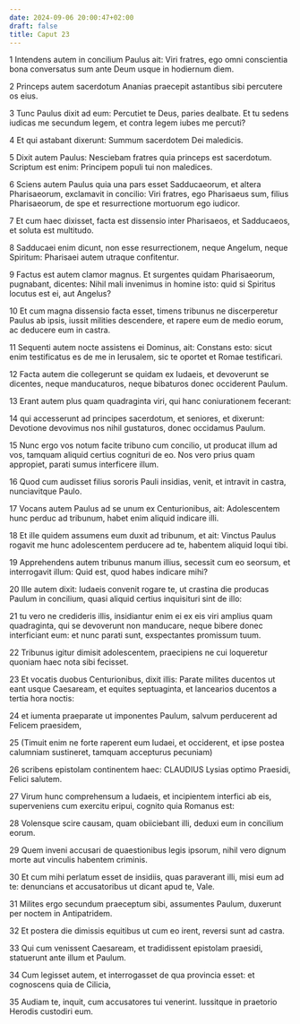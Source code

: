 ```yaml
---
date: 2024-09-06 20:00:47+02:00
draft: false
title: Caput 23
---
```





1 Intendens autem in concilium Paulus ait: Viri fratres, ego omni conscientia bona conversatus sum ante Deum usque in hodiernum diem.

2 Princeps autem sacerdotum Ananias praecepit astantibus sibi percutere os eius.

3 Tunc Paulus dixit ad eum: Percutiet te Deus, paries dealbate. Et tu sedens iudicas me secundum legem, et contra legem iubes me percuti?

4 Et qui astabant dixerunt: Summum sacerdotem Dei maledicis.

5 Dixit autem Paulus: Nesciebam fratres quia princeps est sacerdotum. Scriptum est enim: Principem populi tui non maledices.

6 Sciens autem Paulus quia una pars esset Sadducaeorum, et altera Pharisaeorum, exclamavit in concilio: Viri fratres, ego Pharisaeus sum, filius Pharisaeorum, de spe et resurrectione mortuorum ego iudicor.

7 Et cum haec dixisset, facta est dissensio inter Pharisaeos, et Sadducaeos, et soluta est multitudo.

8 Sadducaei enim dicunt, non esse resurrectionem, neque Angelum, neque Spiritum: Pharisaei autem utraque confitentur.

9 Factus est autem clamor magnus. Et surgentes quidam Pharisaeorum, pugnabant, dicentes: Nihil mali invenimus in homine isto: quid si Spiritus locutus est ei, aut Angelus?

10 Et cum magna dissensio facta esset, timens tribunus ne discerperetur Paulus ab ipsis, iussit milities descendere, et rapere eum de medio eorum, ac deducere eum in castra.

11 Sequenti autem nocte assistens ei Dominus, ait: Constans esto: sicut enim testificatus es de me in Ierusalem, sic te oportet et Romae testificari.

12 Facta autem die collegerunt se quidam ex Iudaeis, et devoverunt se dicentes, neque manducaturos, neque bibaturos donec occiderent Paulum.

13 Erant autem plus quam quadraginta viri, qui hanc coniurationem fecerant:

14 qui accesserunt ad principes sacerdotum, et seniores, et dixerunt: Devotione devovimus nos nihil gustaturos, donec occidamus Paulum.

15 Nunc ergo vos notum facite tribuno cum concilio, ut producat illum ad vos, tamquam aliquid certius cognituri de eo. Nos vero prius quam appropiet, parati sumus interficere illum.

16 Quod cum audisset filius sororis Pauli insidias, venit, et intravit in castra, nunciavitque Paulo.

17 Vocans autem Paulus ad se unum ex Centurionibus, ait: Adolescentem hunc perduc ad tribunum, habet enim aliquid indicare illi.

18 Et ille quidem assumens eum duxit ad tribunum, et ait: Vinctus Paulus rogavit me hunc adolescentem perducere ad te, habentem aliquid loqui tibi.

19 Apprehendens autem tribunus manum illius, secessit cum eo seorsum, et interrogavit illum: Quid est, quod habes indicare mihi?

20 Ille autem dixit: Iudaeis convenit rogare te, ut crastina die producas Paulum in concilium, quasi aliquid certius inquisituri sint de illo:

21 tu vero ne credideris illis, insidiantur enim ei ex eis viri amplius quam quadraginta, qui se devoverunt non manducare, neque bibere donec interficiant eum: et nunc parati sunt, exspectantes promissum tuum.

22 Tribunus igitur dimisit adolescentem, praecipiens ne cui loqueretur quoniam haec nota sibi fecisset.

23 Et vocatis duobus Centurionibus, dixit illis: Parate milites ducentos ut eant usque Caesaream, et equites septuaginta, et lancearios ducentos a tertia hora noctis:

24 et iumenta praeparate ut imponentes Paulum, salvum perducerent ad Felicem praesidem,

25 (Timuit enim ne forte raperent eum Iudaei, et occiderent, et ipse postea calumniam sustineret, tamquam accepturus pecuniam)

26 scribens epistolam continentem haec: CLAUDIUS Lysias optimo Praesidi, Felici salutem.

27 Virum hunc comprehensum a Iudaeis, et incipientem interfici ab eis, superveniens cum exercitu eripui, cognito quia Romanus est:

28 Volensque scire causam, quam obiiciebant illi, deduxi eum in concilium eorum.

29 Quem inveni accusari de quaestionibus legis ipsorum, nihil vero dignum morte aut vinculis habentem criminis.

30 Et cum mihi perlatum esset de insidiis, quas paraverant illi, misi eum ad te: denuncians et accusatoribus ut dicant apud te, Vale.

31 Milites ergo secundum praeceptum sibi, assumentes Paulum, duxerunt per noctem in Antipatridem.

32 Et postera die dimissis equitibus ut cum eo irent, reversi sunt ad castra.

33 Qui cum venissent Caesaream, et tradidissent epistolam praesidi, statuerunt ante illum et Paulum.

34 Cum legisset autem, et interrogasset de qua provincia esset: et cognoscens quia de Cilicia,

35 Audiam te, inquit, cum accusatores tui venerint. Iussitque in praetorio Herodis custodiri eum.

